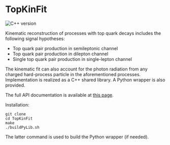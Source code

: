 # TopKinFit

![C++ version](https://img.shields.io/badge/C++-11-blue.svg)

Kinematic reconstruction of processes with top quark decays includes
the following signal hypotheses:

- Top quark pair production in semileptonic channel
- Top quark pair production in dilepton channel
- Single top quark pair production in single-lepton channel

The kinematic fit can also account for the photon radiation from any
charged hard-process particle in the aforementioned processes.
Implementation is realized as a C++ shared library. A Python wrapper
is also provided.

The full API documentation is available at [this page](io).

Installation:

```
git clone
cd TopKinFit
make
./buildPyLib.sh
```

The latter command is used to build the Python wrapper (if needed).
